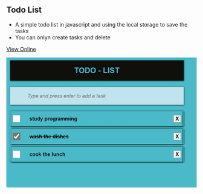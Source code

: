 ## Todo List 
- A simple todo list in javascript and using the local storage to save the tasks
- You can onlyn create tasks and delete

[View Online](https://thiagowfer.github.io/todo-list-js/)

![Print](./print-todo-list.jpg)